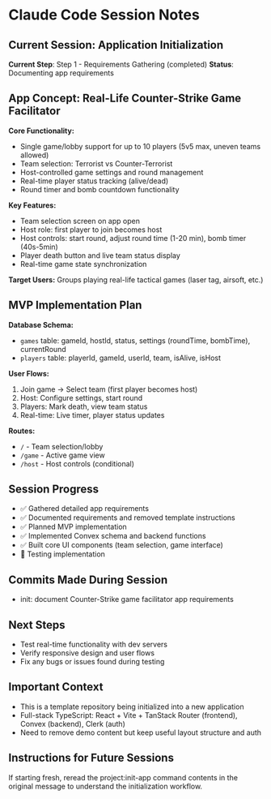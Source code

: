 # Claude Code Session Notes

## Current Session: Application Initialization

**Current Step**: Step 1 - Requirements Gathering (completed)
**Status**: Documenting app requirements

## App Concept: Real-Life Counter-Strike Game Facilitator

**Core Functionality:**
- Single game/lobby support for up to 10 players (5v5 max, uneven teams allowed)
- Team selection: Terrorist vs Counter-Terrorist
- Host-controlled game settings and round management
- Real-time player status tracking (alive/dead)
- Round timer and bomb countdown functionality

**Key Features:**
- Team selection screen on app open
- Host role: first player to join becomes host
- Host controls: start round, adjust round time (1-20 min), bomb timer (40s-5min)
- Player death button and live team status display
- Real-time game state synchronization

**Target Users:** Groups playing real-life tactical games (laser tag, airsoft, etc.)

## MVP Implementation Plan

**Database Schema:**
- `games` table: gameId, hostId, status, settings (roundTime, bombTime), currentRound
- `players` table: playerId, gameId, userId, team, isAlive, isHost

**User Flows:**
1. Join game → Select team (first player becomes host)
2. Host: Configure settings, start round
3. Players: Mark death, view team status
4. Real-time: Live timer, player status updates

**Routes:**
- `/` - Team selection/lobby
- `/game` - Active game view
- `/host` - Host controls (conditional)

## Session Progress
- ✅ Gathered detailed app requirements
- ✅ Documented requirements and removed template instructions
- ✅ Planned MVP implementation
- ✅ Implemented Convex schema and backend functions
- ✅ Built core UI components (team selection, game interface)
- 🔄 Testing implementation

## Commits Made During Session
- init: document Counter-Strike game facilitator app requirements

## Next Steps
- Test real-time functionality with dev servers
- Verify responsive design and user flows
- Fix any bugs or issues found during testing

## Important Context
- This is a template repository being initialized into a new application
- Full-stack TypeScript: React + Vite + TanStack Router (frontend), Convex (backend), Clerk (auth)
- Need to remove demo content but keep useful layout structure and auth

## Instructions for Future Sessions
If starting fresh, reread the project:init-app command contents in the original message to understand the initialization workflow.